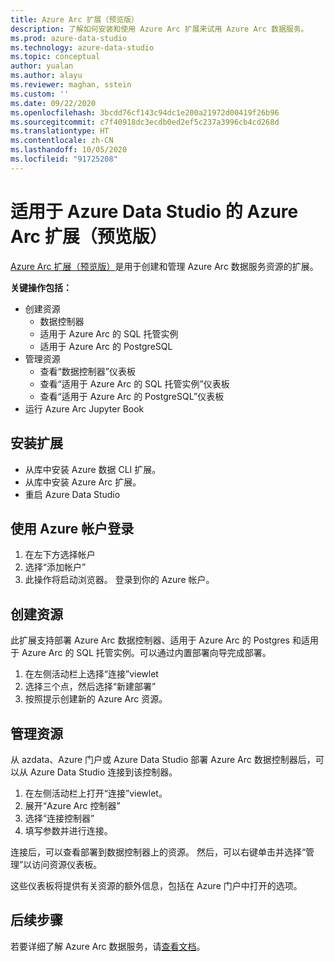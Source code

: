 ```yaml
---
title: Azure Arc 扩展（预览版）
description: 了解如何安装和使用 Azure Arc 扩展来试用 Azure Arc 数据服务。
ms.prod: azure-data-studio
ms.technology: azure-data-studio
ms.topic: conceptual
author: yualan
ms.author: alayu
ms.reviewer: maghan, sstein
ms.custom: ''
ms.date: 09/22/2020
ms.openlocfilehash: 3bcdd76cf143c94dc1e200a21972d00419f26b96
ms.sourcegitcommit: c7f40918dc3ecdb0ed2ef5c237a3996cb4cd268d
ms.translationtype: HT
ms.contentlocale: zh-CN
ms.lasthandoff: 10/05/2020
ms.locfileid: "91725208"
---
```

# <a name="azure-arc-extension-for-azure-data-studio-preview"></a>适用于 Azure Data Studio 的 Azure Arc 扩展（预览版）

[Azure Arc 扩展（预览版）](/azure/azure-arc/data/)是用于创建和管理 Azure Arc 数据服务资源的扩展。

**关键操作包括：**
- 创建资源
    - 数据控制器
    - 适用于 Azure Arc 的 SQL 托管实例
    - 适用于 Azure Arc 的 PostgreSQL
- 管理资源
    - 查看“数据控制器”仪表板
    - 查看“适用于 Azure Arc 的 SQL 托管实例”仪表板
    - 查看“适用于 Azure Arc 的 PostgreSQL”仪表板
- 运行 Azure Arc Jupyter Book

## <a name="install-the-extension"></a>安装扩展
- 从库中安装 Azure 数据 CLI 扩展。
- 从库中安装 Azure Arc 扩展。
- 重启 Azure Data Studio

## <a name="sign-in-with-azure-account"></a>使用 Azure 帐户登录
1. 在左下方选择帐户
1. 选择“添加帐户”
1. 此操作将启动浏览器。 登录到你的 Azure 帐户。

## <a name="create-a-resource"></a>创建资源
此扩展支持部署 Azure Arc 数据控制器、适用于 Azure Arc 的 Postgres 和适用于 Azure Arc 的 SQL 托管实例。可以通过内置部署向导完成部署。

1. 在左侧活动栏上选择“连接”viewlet
1. 选择三个点，然后选择“新建部署”
1. 按照提示创建新的 Azure Arc 资源。

## <a name="manage-a-resource"></a>管理资源
从 azdata、Azure 门户或 Azure Data Studio 部署 Azure Arc 数据控制器后，可以从 Azure Data Studio 连接到该控制器。

1. 在左侧活动栏上打开“连接”viewlet。
1. 展开“Azure Arc 控制器”
1. 选择“连接控制器”
1. 填写参数并进行连接。

连接后，可以查看部署到数据控制器上的资源。 然后，可以右键单击并选择“管理”以访问资源仪表板。  

这些仪表板将提供有关资源的额外信息，包括在 Azure 门户中打开的选项。

## <a name="next-steps"></a>后续步骤
若要详细了解 Azure Arc 数据服务，请[查看文档](/azure/azure-arc/data/)。
